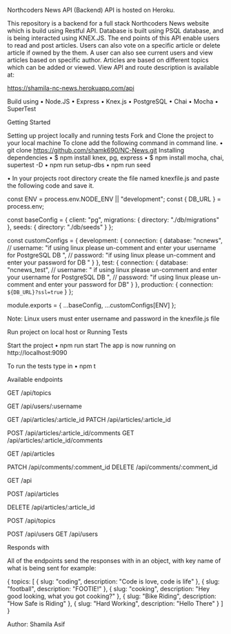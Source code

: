 Northcoders News API (Backend)
API is hosted on Heroku.

This repository is a backend for a full stack Northcoders News website which is build using Restful API. Database is built using PSQL database, and is being interacted using KNEX.JS. The end points of this API enable users to read and post articles. Users can also vote on a specific article or delete article if owned by the them. A user can also see current users and view articles based on specific author. Articles are based on different topics which can be added or viewed.
View API and route description is available at:

https://shamila-nc-news.herokuapp.com/api

Build using
• Node.JS
• Express
• Knex.js
• PostgreSQL
• Chai
• Mocha
• SuperTest

Getting Started

Setting up project locally and running tests
Fork and Clone the project to your local machine To clone add the following command in command line.
• git clone https://github.com/shamk690/NC-News.git
Installing dependencies
• $ npm install knex, pg, express
•	$ npm install mocha, chai, supertest -D
• npm run setup-dbs
• npm run seed

• In your projects root directory create the file named knexfile.js and paste the following code and save it.

const ENV = process.env.NODE_ENV || "development";
const { DB_URL } = process.env;

const baseConfig = {
client: "pg",
migrations: {
directory: "./db/migrations"
},
seeds: {
directory: "./db/seeds"
}
};

const customConfigs = {
development: {
connection: {
database: "ncnews",
// username: "if using linux please un-comment and enter your username for PostgreSQL DB ",
// password: "if using linux please un-comment and enter your password for DB "
}
},
test: {
connection: {
database: "ncnews_test",
// username: " if using linux please un-comment and enter your username for PostgreSQL DB ",
// password: "if using linux please un-comment and enter your password for DB"
}
},
production: {
connection: `${DB_URL}?ssl=true`
}
};

module.exports = { ...baseConfig, ...customConfigs[ENV] };

Note: Linux users must enter username and password in the knexfile.js file

Run project on local host or Running Tests

Start the project
• npm run start
The app is now running on http://localhost:9090

To run the tests type in
• npm t

Available endpoints

GET /api/topics

GET /api/users/:username

GET /api/articles/:article_id
PATCH /api/articles/:article_id

POST /api/articles/:article_id/comments
GET /api/articles/:article_id/comments

GET /api/articles

PATCH /api/comments/:comment_id
DELETE /api/comments/:comment_id

GET /api

POST /api/articles

DELETE /api/articles/:article_id

POST /api/topics

POST /api/users
GET /api/users

Responds with

All of the endpoints send the responses with in an object, with key name of what is being sent for example:

{
topics: [
{
slug: "coding",
description: "Code is love, code is life"
},
{
slug: "football",
description: "FOOTIE!"
},
{
slug: "cooking",
description: "Hey good looking, what you got cooking?"
},
{
slug: "Bike Riding",
description: "How Safe is Riding"
},
{
slug: "Hard Working",
description: "Hello There"
}
]
}

Author: Shamila Asif
